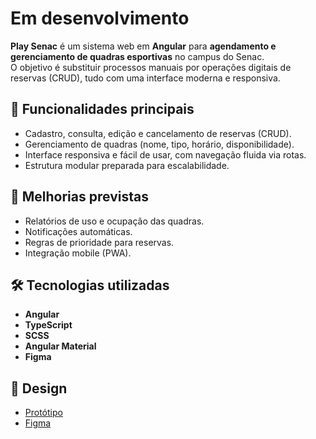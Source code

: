# Em desenvolvimento
**Play Senac** é um sistema web em **Angular** para **agendamento e gerenciamento de quadras esportivas** no campus do Senac.  
O objetivo é substituir processos manuais por operações digitais de reservas (CRUD), tudo com uma interface moderna e responsiva.

## 🚀 Funcionalidades principais
- Cadastro, consulta, edição e cancelamento de reservas (CRUD).  
- Gerenciamento de quadras (nome, tipo, horário, disponibilidade).  
- Interface responsiva e fácil de usar, com navegação fluida via rotas.  
- Estrutura modular preparada para escalabilidade.  


## 🔮 Melhorias previstas
- Relatórios de uso e ocupação das quadras.  
- Notificações automáticas.  
- Regras de prioridade para reservas.  
- Integração mobile (PWA).  


## 🛠 Tecnologias utilizadas
- **Angular**
- **TypeScript**  
- **SCSS**
- **Angular Material**
- **Figma**  


## 🎨 Design
- [Protótipo](https://www.figma.com/proto/k0ublZXSnKWTw9W9YGRCF7/Play-Senac?page-id=74%3A66&node-id=126-1295&viewport=131%2C56%2C0.33&t=e0yD6WmMJGD6Dzqe-1&scaling=min-zoom&content-scaling=fixed&starting-point-node-id=126%3A1295)
- [Figma](https://www.figma.com/design/k0ublZXSnKWTw9W9YGRCF7/Play-Senac?node-id=258-798&t=FZqCDBkWWdEpp5ab-1)
